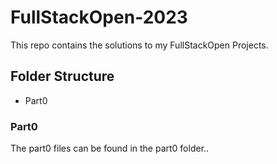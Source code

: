 # FullStackOpen-2023

This repo contains the solutions to my FullStackOpen Projects.

## Folder Structure

- Part0

### Part0

The part0 files can be found in the part0 folder..
